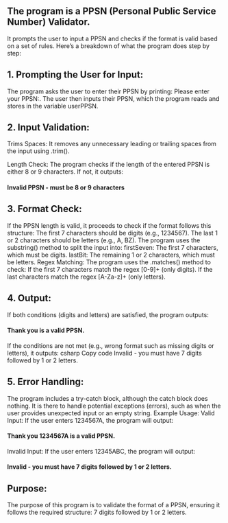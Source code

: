 <h2>The program is a PPSN (Personal Public Service Number) Validator.</h2>
  <p>It prompts the user to input a PPSN and checks if the format is valid based on a set of rules. Here’s a breakdown of what the program does step by step:</p>

<h2>1. Prompting the User for Input:</h2>  
The program asks the user to enter their PPSN by printing: Please enter your PPSN:.
The user then inputs their PPSN, which the program reads and stores in the variable userPPSN.
<h2>2. Input Validation:</h2>
Trims Spaces: It removes any unnecessary leading or trailing spaces from the input using .trim().

Length Check: The program checks if the length of the entered PPSN is either 8 or 9 characters. If not, it outputs:

<h4>Invalid PPSN - must be 8 or 9 characters</h4>
<h2>3. Format Check:</h2>
If the PPSN length is valid, it proceeds to check if the format follows this structure:
The first 7 characters should be digits (e.g., 1234567).
The last 1 or 2 characters should be letters (e.g., A, BZ).
The program uses the substring() method to split the input into:
firstSeven: The first 7 characters, which must be digits.
lastBit: The remaining 1 or 2 characters, which must be letters.
Regex Matching: The program uses the .matches() method to check:
If the first 7 characters match the regex [0-9]+ (only digits).
If the last characters match the regex [A-Za-z]+ (only letters).
<h2>4. Output:</h2>
If both conditions (digits and letters) are satisfied, the program outputs:
<h4>Thank you <PPSN> is a valid PPSN.</h4>
If the conditions are not met (e.g., wrong format such as missing digits or letters), it outputs:
csharp
Copy code
Invalid - you must have 7 digits followed by 1 or 2 letters.
<h2>5. Error Handling:</h2>
The program includes a try-catch block, although the catch block does nothing. It is there to handle potential exceptions (errors), such as when the user provides unexpected input or an empty string.
Example Usage:
Valid Input: If the user enters 1234567A, the program will output:

<h4>Thank you 1234567A is a valid PPSN.</h4>
Invalid Input: If the user enters 12345ABC, the program will output:

<h4>Invalid - you must have 7 digits followed by 1 or 2 letters.</h4>
<h2>Purpose:</h2>
The purpose of this program is to validate the format of a PPSN, ensuring it follows the required structure: 7 digits followed by 1 or 2 letters.
